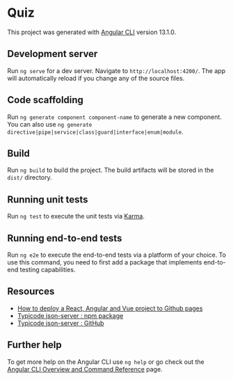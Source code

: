 # Quiz

This project was generated with [Angular CLI](https://github.com/angular/angular-cli) version 13.1.0.

## Development server

Run `ng serve` for a dev server. Navigate to `http://localhost:4200/`. The app will automatically reload if you change any of the source files.

## Code scaffolding

Run `ng generate component component-name` to generate a new component. You can also use `ng generate directive|pipe|service|class|guard|interface|enum|module`.

## Build

Run `ng build` to build the project. The build artifacts will be stored in the `dist/` directory.

## Running unit tests

Run `ng test` to execute the unit tests via [Karma](https://karma-runner.github.io).

## Running end-to-end tests

Run `ng e2e` to execute the end-to-end tests via a platform of your choice. To use this command, you need to first add a package that implements end-to-end testing capabilities.

## Resources

- [How to deploy a React, Angular and Vue project to Github pages](https://deepinder.me/how-to-deploy-a-react-angular-vue-project-to-github-pages)
- [Typicode json-server : npm package](https://www.npmjs.com/package/json-server)
- [Typicode json-server : GitHub](https://github.com/typicode/json-server)

## Further help

To get more help on the Angular CLI use `ng help` or go check out the [Angular CLI Overview and Command Reference](https://angular.io/cli) page.
